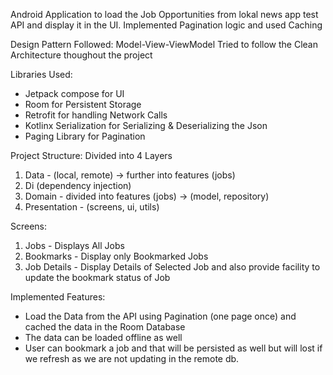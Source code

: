 Android Application to load the Job Opportunities from lokal news app test API and display it in the UI.
Implemented Pagination logic and used Caching

Design Pattern Followed: Model-View-ViewModel 
Tried to follow the Clean Architecture thoughout the project

Libraries Used: 
* Jetpack compose for UI
* Room for Persistent Storage
* Retrofit for handling Network Calls
* Kotlinx Serialization for Serializing & Deserializing the Json
* Paging Library for Pagination

Project Structure:
Divided into 4 Layers
1. Data - (local, remote) -> further into features (jobs)
2. Di (dependency injection)
3. Domain - divided into features (jobs) -> (model, repository)
4. Presentation - (screens, ui, utils)

Screens:
1. Jobs - Displays All Jobs
2. Bookmarks - Display only Bookmarked Jobs
3. Job Details - Display Details of Selected Job and also provide facility to update the bookmark status of Job
   
Implemented Features:
* Load the Data from the API using Pagination (one page once) and cached the data in the Room Database
* The data can be loaded offline as well
* User can bookmark a job and that will be persisted as well but will lost if we refresh as we are not updating in the remote db.
